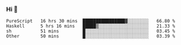 ### Hi 👋

<!--START_SECTION:waka-->

```text
PureScript   16 hrs 30 mins  ████████████████▓░░░░░░░░   66.80 %
Haskell      5 hrs 16 mins   █████▒░░░░░░░░░░░░░░░░░░░   21.33 %
sh           51 mins         █░░░░░░░░░░░░░░░░░░░░░░░░   03.45 %
Other        50 mins         █░░░░░░░░░░░░░░░░░░░░░░░░   03.39 %
```

<!--END_SECTION:waka-->
